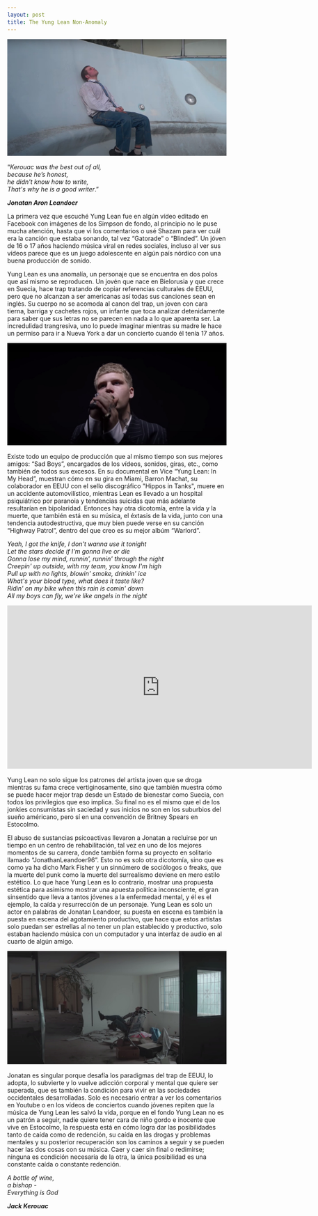 ```yaml
---
layout: post
title: The Yung Lean Non-Anomaly 
---
```


![Yunglean](/images/yung1.jpg)



“*Kerouac was the best out of all,<br> 
because he’s honest,<br> 
he didn't know how to write,<br> 
That's why he is a good writer*.” <br>

***Jonatan Aron Leandoer***<br> 


La primera vez que escuché Yung Lean fue en algún vídeo editado en Facebook con imágenes de los Simpson de fondo, al principio no le puse mucha atención, hasta que vi los comentarios o usé Shazam para ver cuál era la canción que estaba sonando, tal vez “Gatorade” o “Blinded”. Un jóven de 16 o 17 años haciendo música viral  en redes sociales, incluso al ver sus vídeos parece que es un juego adolescente en algún país nórdico con una buena producción de sonido. 

Yung Lean es una anomalía, un personaje que se encuentra en dos polos que así mismo se reproducen. Un jovén que nace en Bielorusia y que crece en Suecia, hace trap tratando de copiar referencias culturales de EEUU, pero que no alcanzan a ser americanas así todas sus canciones sean en inglés. Su cuerpo no se acomoda al canon del trap, un joven con cara tierna, barriga y cachetes rojos, un infante que toca analizar detenidamente para saber que sus letras no se parecen en nada a lo que aparenta ser. La incredulidad trangresiva, uno lo puede imaginar mientras su madre le hace un permiso para ir a Nueva York a dar un concierto cuando él tenía 17 años. 


![Yunglean](/images/yung2.jpg)


Existe todo un equipo de producción que al mismo tiempo son sus mejores amigos: “Sad Boys”, encargados de los vídeos, sonidos, giras, etc., como también de todos sus excesos. En su documental en Vice “Yung Lean: In My Head”,  muestran cómo en su gira en Miami, Barron Machat, su colaborador en EEUU con el sello discográfico "Hippos in Tanks", muere en un accidente automovilístico, mientras Lean es llevado a un hospital psiquiátrico por paranoia y tendencias suicidas que más adelante resultarían en bipolaridad. Entonces hay otra dicotomía, entre la vida y la muerte, que también está en su música, el éxtasis de la vida, junto con una tendencia autodestructiva, que muy bien puede verse en su canción “Highway Patrol”, dentro del que creo es su mejor albúm “Warlord”. 


*Yeah, I got the knife, I don't wanna use it tonight<br>
Let the stars decide if I'm gonna live or die<br>
Gonna lose my mind, runnin', runnin' through the night<br>
Creepin' up outside, with my team, you know I'm high<br>
Pull up with no lights, blowin' smoke, drinkin' ice<br>
What's your blood type, what does it taste like?<br>
Ridin' on my bike when this rain is comin' down<br>
All my boys can fly, we're like angels in the night*

<iframe width="700" height="375" src="https://www.youtube.com/embed/6wgFliyJ4Bk" title="YouTube video player" frameborder="0" allow="accelerometer; autoplay; clipboard-write; encrypted-media; gyroscope; picture-in-picture; web-share" allowfullscreen></iframe><br>

Yung Lean no solo sigue los patrones del artista joven que se droga mientras su fama crece vertiginosamente, sino que también muestra cómo se puede hacer mejor trap desde un Estado de bienestar como Suecia, con todos los privilegios que eso implica. Su final no es el mismo que el de los jonkies consumistas sin saciedad y sus inicios no son en los suburbios del sueño américano, pero sí en una convención de Britney Spears en Estocolmo. 

El abuso de sustancias psicoactivas llevaron a Jonatan a recluirse por un tiempo en un centro de rehabilitación, tal vez en uno de los mejores momentos de su carrera, donde también forma su proyecto en solitario llamado “JonathanLeandoer96”. Esto no es solo otra dicotomía, sino que es como ya ha dicho Mark Fisher y un sinnúmero de sociólogos o freaks, que la muerte del punk como la muerte del surrealismo deviene en mero estilo estético. Lo que hace Yung Lean es lo contrario, mostrar una propuesta estética para asimismo mostrar una apuesta política inconsciente, el gran sinsentido que lleva a tantos jóvenes a la enfermedad mental, y él es el ejemplo, la caída y resurrección de un personaje. Yung Lean es solo un actor en palabras de Jonatan Leandoer, su puesta en escena es también la puesta en escena del agotamiento productivo, que hace que estos artistas solo puedan ser estrellas al no tener un plan establecido y productivo, solo estaban haciendo música con un computador y una interfaz de audio en al cuarto de algún amigo. 

![Yunglean](/images/yung4.jpg)

Jonatan es singular porque desafía los paradigmas del trap de EEUU, lo adopta, lo subvierte y lo vuelve adicción corporal y mental que quiere ser superada, que es también la condición para vivir en las sociedades occidentales desarrolladas. Solo es necesario entrar a ver los comentarios en Youtube o en los vídeos de conciertos cuando jóvenes repiten que la música de Yung Lean les salvó la vida, porque en el fondo Yung Lean no es un patrón a seguir, nadie quiere tener cara de niño gordo e inocente que vive en Estocolmo, la respuesta está en cómo logra dar las posibilidades tanto de caída como de redención, su caída en las drogas y problemas mentales y su posterior recuperación son los caminos a seguir y se pueden hacer las dos cosas con su música. Caer y caer sin final o redimirse; ninguna es condición necesaria de la otra, la única posibilidad es una constante caída o constante redención.<br>


*A bottle of wine,<br>
a bishop - <br>
Everything is God* <br>

***Jack Kerouac***<br>




